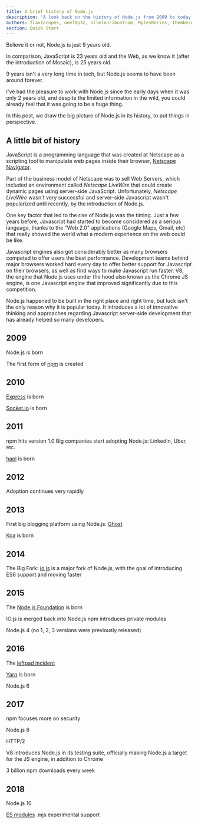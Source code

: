 ```yaml
---
title: A brief history of Node.js
description: 'A look back on the history of Node.js from 2009 to today'
authors: flaviocopes, onel0p3z, ollelauribostrom, MylesBorins, fhemberger, LaRuaNa, amiller-gh, ahmadawais, kevjin
section: Quick Start
---
```


Believe it or not, Node.js is just 9 years old.

In comparison, JavaScript is 23 years old and the Web, as we know it (after the introduction of Mosaic), is 25 years old.

9 years isn't a very long time in tech, but Node.js seems to have been around forever.

I've had the pleasure to work with Node.js since the early days when it was only 2 years old, and despite the limited information in the wild, you could already feel that it was going to be a huge thing.

In this post, we draw the big picture of Node.js in its history, to put things in perspective.

## A little bit of history

JavaScript is a programming language that was created at Netscape as a scripting tool to manipulate web pages inside their browser, [Netscape Navigator](https://en.wikipedia.org/wiki/Netscape_Navigator).

Part of the business model of Netscape was to sell Web Servers, which included an environment called _Netscape LiveWire_ that could create dynamic pages using server-side JavaScript. Unfortunately, _Netscape LiveWire_ wasn't very successful and server-side Javascript wasn't popularized until recently, by the introduction of Node.js.

One key factor that led to the rise of Node.js was the timing. Just a few years before, Javascript had started to become considered as a serious language, thanks to the "Web 2.0" applications (Google Maps, Gmail, etc) that really showed the world what a modern experience on the web could be like.

Javascript engines also got considerably better as many browsers competed to offer users the best performance. Development teams behind major browsers worked hard every day to offer better support for Javascript on their browsers, as well as find ways to make Javascript run faster. V8, the engine that Node.js uses under the hood also known as the Chrome JS engine, is one Javascript engine that improved significantly due to this competition.

Node.js happened to be built in the right place and right time, but luck isn't the only reason why it is popular today. It introduces a lot of innovative thinking and approaches regarding Javascript server-side development that has already helped so many developers.

## 2009

Node.js is born

The first form of [npm](https://www.npmjs.com/) is created

## 2010

[Express](https://expressjs.com/) is born

[Socket.io](https://socket.io) is born

## 2011

npm hits version 1.0
Big companies start adopting Node.js: LinkedIn, Uber, etc.

[hapi](https://hapijs.com) is born

## 2012

Adoption continues very rapidly

## 2013

First big blogging platform using Node.js: [Ghost](https://ghost.org/)

[Koa](https://koajs.com/) is born

## 2014

The Big Fork: [io.js](https://iojs.org/) is a major fork of Node.js, with the goal of introducing ES6 support and moving faster

## 2015

The [Node.js Foundation](https://foundation.nodejs.org/) is born

IO.js is merged back into Node.js
npm introduces private modules

Node.js 4 (no 1, 2, 3 versions were previously released)

## 2016

The [leftpad incident](https://blog.npmjs.org/post/141577284765/kik-left-pad-and-npm)

[Yarn](https://yarnpkg.com/en/) is born

Node.js 6

## 2017

npm focuses more on security

Node.js 8

HTTP/2

V8 introduces Node.js in its testing suite, officially making Node.js a target for the JS engine, in addition to Chrome

3 billion npm downloads every week

## 2018

Node.js 10

[ES modules](https://nodejs.org/api/esm.html) .mjs experimental support
